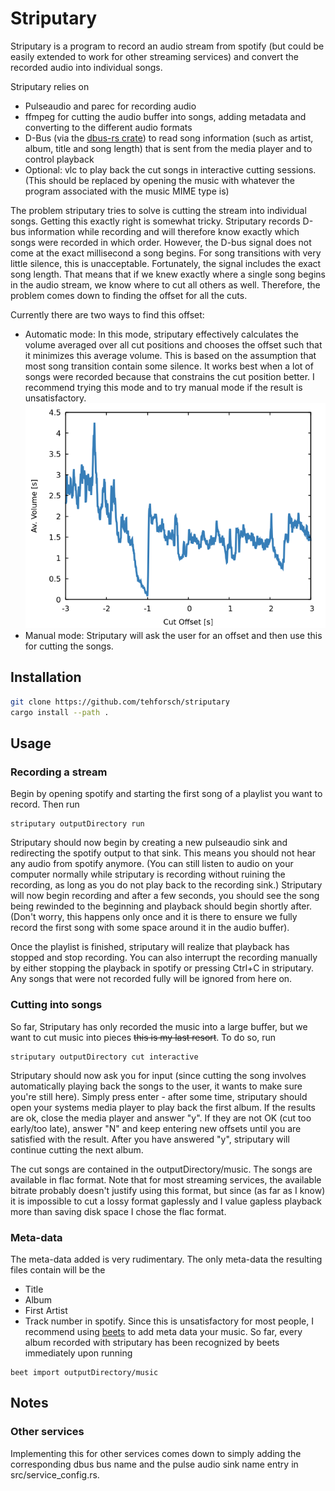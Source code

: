 # Striputary
Striputary is a program to record an audio stream from spotify (but could be easily extended to work for other streaming services) and convert the recorded audio into individual songs. 

Striputary relies on 
* Pulseaudio and parec for recording audio
* ffmpeg for cutting the audio buffer into songs, adding metadata and converting to the different audio formats
* D-Bus (via the [dbus-rs crate](https://github.com/diwic/dbus-rs)) to read song information (such as artist, album, title and song length) that is sent from the media player and to control playback
* Optional: vlc to play back the cut songs in interactive cutting sessions. (This should be replaced by opening the music with whatever the program associated with the music MIME type is)

The problem striputary tries to solve is cutting the stream into individual songs. Getting this exactly right is somewhat tricky. Striputary records D-bus information while recording and will therefore know exactly which songs were recorded in which order. However, the D-bus signal does not come at the exact millisecond a song begins. For song transitions with very little silence, this is unacceptable. Fortunately, the signal includes the exact song length. That means that if we knew exactly where a single song begins in the audio stream, we know where to cut all others as well. Therefore, the problem comes down to finding the offset for all the cuts.

Currently there are two ways to find this offset:

* Automatic mode: In this mode, striputary effectively calculates the volume averaged over all cut positions and chooses the offset such that it minimizes this average volume. This is based on the assumption that most song transition contain some silence. It works best when a lot of songs were recorded because that constrains the cut position better. I recommend trying this mode and to try manual mode if the result is unsatisfactory.
![Average volume at cuts over cut offset](https://github.com/tehforsch/striputary/blob/master/pics/volumePlot.png?raw=true)
* Manual mode: Striputary will ask the user for an offset and then use this for cutting the songs.

## Installation
```bash
git clone https://github.com/tehforsch/striputary
cargo install --path .
```

## Usage
### Recording a stream
Begin by opening spotify and starting the first song of a playlist you want to record.
Then run
```
striputary outputDirectory run
```

Striputary should now begin by creating a new pulseaudio sink and redirecting the spotify output to that sink. This means you should not hear any audio from spotify anymore. (You can still listen to audio on your computer normally while striputary is recording without ruining the recording, as long as you do not play back to the recording sink.)
Striputary will now begin recording and after a few seconds, you should see the song being rewinded to the beginning and playback should begin shortly after. (Don't worry, this happens only once and it is there to ensure we fully record the first song with some space around it in the audio buffer).

Once the playlist is finished, striputary will realize that playback has stopped and stop recording. You can also interrupt the recording manually by either stopping the playback in spotify or pressing Ctrl+C in striputary. Any songs that were not recorded fully will be ignored from here on.

### Cutting into songs
So far, Striputary has only recorded the music into a large buffer, but we want to cut music into pieces ~~this is my last resort~~. To do so, run 
```
striputary outputDirectory cut interactive
```
Striputary should now ask you for input (since cutting the song involves automatically playing back the songs to the user, it wants to make sure you're still here). Simply press enter - after some time, striputary should open your systems media player to play back the first album. If the results are ok, close the media player and answer "y". If they are not OK (cut too early/too late), answer "N" and keep entering new offsets until you are satisfied with the result.
After you have answered "y", striputary will continue cutting the next album.

The cut songs are contained in the outputDirectory/music. The songs are available in flac format. Note that for most streaming services, the available bitrate probably doesn't justify using this format, but since (as far as I know) it is impossible to cut a lossy format gaplessly and I value gapless playback more than saving disk space I chose the flac format. 

### Meta-data
The meta-data added is very rudimentary. The only meta-data the resulting files contain will be the 
* Title
* Album
* First Artist
* Track number
in spotify.
Since this is unsatisfactory for most people, I recommend using [beets](http://beets.io/) to add meta data your music. So far, every album recorded with striputary has been recognized by beets immediately upon running
```
beet import outputDirectory/music
```

## Notes
### Other services
Implementing this for other services comes down to simply adding the corresponding dbus bus name and the pulse audio sink name entry in src/service_config.rs.

